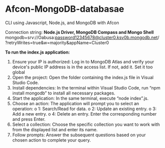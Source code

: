# Afcon-MongoDB-databasae
CLI using Javascript, Node.js, and MongoDB with Afcon

Connection string:
**Node.js Driver, MongoDB Compass and Mongo Shell**
mongodb+srv://Oabusa:password12345678@cluster0.ksv0b.mongodb.net/?retryWrites=true&w=majority&appName=Cluster0

**To run the index.js application:**
1. Ensure your IP is authorized: Log in to MongoDB Atlas and verify your device's public IP 
address is in the access list. If not, add it. Set it too global 
2. Open the project: Open the folder containing the index.js file in Visual Studio Code. 
3. Install dependencies: In the terminal within Visual Studio Code, run “npm install mongodb” 
to install all necessary packages. 
4. Start the application: In the same terminal, execute “node index”.js. 
5. Choose an action: The application will prompt you to select an operation:
o 1: Search/Read for data. 
o 2: Update an existing entry. 
o 3: Add a new entry. 
o 4: Delete an entry. Enter the corresponding number and press Enter. 
6. Select a collection: Choose the specific collection you want to work with from the displayed 
list and enter its name. 
7. Follow prompts: Answer the subsequent questions based on your chosen action to complete 
your query.
